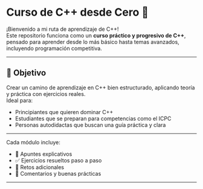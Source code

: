 # Curso de C++ desde Cero 🚀

¡Bienvenido a mi ruta de aprendizaje de C++!  
Este repositorio funciona como un **curso práctico y progresivo de C++**, pensado para aprender desde lo más básico hasta temas avanzados, incluyendo programación competitiva.

---

## 📌 Objetivo

Crear un camino de aprendizaje en C++ bien estructurado, aplicando teoría y práctica con ejercicios reales.  
Ideal para:

- Principiantes que quieren dominar C++
- Estudiantes que se preparan para competencias como el ICPC
- Personas autodidactas que buscan una guía práctica y clara

---

Cada módulo incluye:
- 📘 Apuntes explicativos
- ✅ Ejercicios resueltos paso a paso
- 🧠 Retos adicionales
- 📝 Comentarios y buenas prácticas

---

